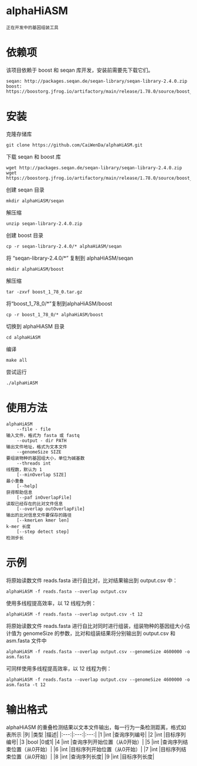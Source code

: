 # alphaHiASM
    正在开发中的基因组装工具

# 依赖项
该项目依赖于 boost 和 seqan 库开发，安装前需要先下载它们。

    seqan: http://packages.seqan.de/seqan-library/seqan-library-2.4.0.zip
    boost: https://boostorg.jfrog.io/artifactory/main/release/1.78.0/source/boost_1_78_0.tar.gz

# 安装
克隆存储库

    git clone https://github.com/CaiWenDa/alphaHiASM.git
下载 seqan 和 boost 库

    wget http://packages.seqan.de/seqan-library/seqan-library-2.4.0.zip
    wget https://boostorg.jfrog.io/artifactory/main/release/1.78.0/source/boost_1_78_0.tar.gz
创建 seqan 目录

    mkdir alphaHiASM/seqan
解压缩

    unzip seqan-library-2.4.0.zip
创建 boost 目录

    cp -r seqan-library-2.4.0/* alphaHiASM/seqan
将 “seqan-library-2.4.0/*” 复制到 alphaHiASM/seqan

    mkdir alphaHiASM/boost
解压缩

    tar -zxvf boost_1_78_0.tar.gz

将“boost_1_78_0/*”复制到alphaHiASM/boost

    cp -r boost_1_78_0/* alphaHiASM/boost
切换到 alphaHiASM 目录

    cd alphaHiASM
编译

    make all
尝试运行

    ./alphaHiASM

# 使用方法
    alphaHiASM
        --file - file
    输入文件，格式为 fasta 或 fastq
        --output - dir PATH
    输出文件地址，格式为文本文件
        --genomeSize SIZE
    要组装物种的基因组大小，单位为碱基数
        --threads int
    线程数，默认为 1
        [--minOverlap SIZE]
    最小重叠
        [--help]
    获得帮助信息
        [--paf inOverlapFile]
    读取已经存在的比对文件信息
        [--overlap outOverlapFile]
    输出的比对信息文件要保存的路径
        [--kmerLen kmer len]
    k-mer 长度
        [--step detect step]
    检测步长

# 示例
将原始读数文件 reads.fasta 进行自比对，比对结果输出到 output.csv 中：

    alphaHiASM -f reads.fasta --overlap output.csv

使用多线程提高效率，以 12 线程为例：

    alphaHiASM -f reads.fasta --overlap output.csv -t 12
将原始读数文件 reads.fasta 进行自比对同时进行组装，组装物种的基因组大小估计值为 genomeSize 的参数，比对和组装结果将分别输出到 output.csv 和 asm.fasta 文件中

    alphaHiASM -f reads.fasta --overlap output.csv --genomeSize 4600000 -o asm.fasta

可同样使用多线程提高效率，以 12 线程为例：

    alphaHiASM -f reads.fasta --overlap output.csv --genomeSize 4600000 -o asm.fasta -t 12

# 输出格式
alphaHiASM 的重叠检测结果以文本文件输出，每一行为一条检测距离，格式如表所示
|列 |类型 |描述|
|:---:|:---:|:---:|
|1 |int |查询序列编号|
|2 |int |目标序列编号|
|3 |bool |0或1|
|4 |int |查询序列开始位置（从0开始）|
|5 |int |查询序列结束位置（从0开始）|
|6 |int |目标序列开始位置（从0开始）|
|7 |int |目标序列结束位置（从0开始）|
|8 |int |查询序列长度|
|9 |int |目标序列长度|
